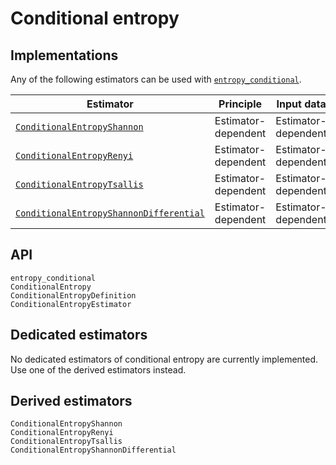 # Conditional entropy

## Implementations

Any of the following estimators can be used with [`entropy_conditional`](@ref).

| Estimator                                       | Principle           | Input data          | [`Shannon`](@ref) | [`Renyi`](@ref) | [`Tsallis`](@ref) |
| ----------------------------------------------- | ------------------- | ------------------- | :---------------: | :-------------: | :---------------: |
| [`ConditionalEntropyShannon`](@ref)             | Estimator-dependent | Estimator-dependent |     Discrete      |        x        |         x         |
| [`ConditionalEntropyRenyi`](@ref)               | Estimator-dependent | Estimator-dependent |         x         |    Discrete     |         x         |
| [`ConditionalEntropyTsallis`](@ref)             | Estimator-dependent | Estimator-dependent |         x         |        x        |     Discrete      |
| [`ConditionalEntropyShannonDifferential`](@ref) | Estimator-dependent | Estimator-dependent |    Continuous     |        x        |         x         |

## API

```@docs
entropy_conditional
ConditionalEntropy
ConditionalEntropyDefinition
ConditionalEntropyEstimator
```

## Dedicated estimators

No dedicated estimators of conditional entropy are currently implemented. Use
one of the derived estimators instead.

## Derived estimators

```@docs
ConditionalEntropyShannon
ConditionalEntropyRenyi
ConditionalEntropyTsallis
ConditionalEntropyShannonDifferential
```
